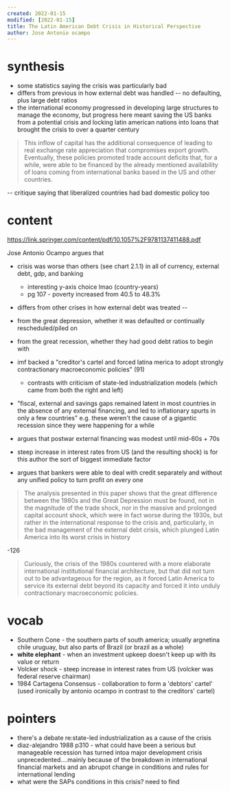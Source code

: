 ```yaml
---
created: 2022-01-15
modified: [2022-01-15]
title: The Latin American Debt Crisis in Historical Perspective
author: Jose Antonio ocampo
---
```


# synthesis

- some statistics saying the crisis was particularly bad
- differs from previous in how external debt was handled -- no
  defaulting, plus large debt ratios
- the international economy progressed in developing large
  structures to manage the economy, but progress here meant
  saving the US banks from a potential crisis and locking latin
  american nations into loans that brought the crisis to over a
  quarter century

> This inflow of capital has the additional consequence of
> leading to real exchange rate appreciation that compromises
> export growth. Eventually, these policies promoted trade
> account deficits that, for a while, were able to be financed
> by the already mentioned availability of loans coming from
> international banks based in the US and other countries.

-- critique saying that liberalized countries had bad domestic
policy too

# content

https://link.springer.com/content/pdf/10.1057%2F9781137411488.pdf

Jose Antonio Ocampo argues that

- crisis was worse than others (see chart 2.1.1) in all of
  currency, external debt, gdp, and banking
  - interesting y-axis choice lmao (country-years)
  - pg 107 - poverty increased from 40.5 to 48.3%
- differs from other crises in how external debt was treated --
- from the great depression, whether it was defaulted or
  continually rescheduled/piled on
- from the great recession, whether they had good debt ratios
  to begin with

- imf backed a "creditor's cartel and forced latina merica to
  adopt strongly contractionary macroeconomic policies" (91)
  - contrasts with criticism of state-led industrialization
    models (which came from both the right and left)
- "fiscal, external and savings gaps remained latent in most
  countries in the absence of any external financing, and led
  to inflationary spurts in only a few countries" e.g. these
  weren't the cause of a gigantic recession since they were
  happening for a while
- argues that postwar external financing was modest until
  mid-60s + 70s

- steep increase in interest rates from US (and the resulting
  shock) is for this author the sort of biggest immediate
  factor
- argues that bankers were able to deal with credit separately
  and without any unified policy to turn profit on every one

> The analysis presented in this paper shows that the great
> difference between the 1980s and the Great Depression must be
> found, not in the magnitude of the trade shock, nor in the
> massive and prolonged capital account shock, which were in
> fact worse during the 1930s, but rather in the international
> response to the crisis and, particularly, in the bad
> management of the external debt crisis, which plunged Latin
> America into its worst crisis in history

-126

> Curiously, the crisis of the 1980s countered with a more
> elaborate international institutional financial architecture,
> but that did not turn out to be advantageous for the region,
> as it forced Latin America to service its external debt
> beyond its capacity and forced it into unduly contractionary
> macroeconomic policies.

# vocab

- Southern Cone - the southern parts of south america; usually
  argnetina chile uruguay, but also parts of Brazil (or brazil
  as a whole)
- **white elephant** - when an investment upkeep doesn't keep
  up with its value or return
- Volcker shock - steep increase in interest rates from US
  (volcker was federal reserve chairman)
- 1984 Cartagena Consensus - collaboration to form a 'debtors'
  cartel' (used ironically by antonio ocampo in contrast to the
  creditors' cartel)

# pointers

- there's a debate re:state-led industrialization as a cause of
  the crisis
- diaz-alejandro 1988 p310 - what could have been a serious but
  manageable recession has turned intoa major development
  crisis unprecedented....mainly because of the breakdown in
  international financial markets and an abrupot change in
  conditions and rules for international lending
- what were the SAPs conditions in this crisis? need to find
